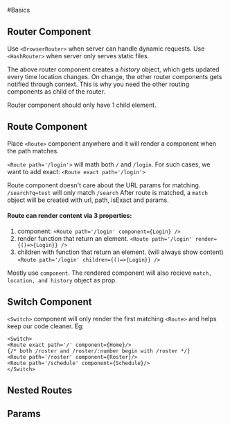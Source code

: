 #Basics

## Router Component
Use `<BrowserRouter>` when server can handle dynamic requests.
Use `<HashRouter>` when server only serves static files.

The above router component creates a *history* object, which gets updated every time location changes. On change, the other router components gets notified through context. This is why you need the other routing components as child of the router.

Router component should only have 1 child element.

## Route Component
Place `<Route>` component anywhere and it will render a component when the path matches.

`<Route path='/login'>` will math both `/` and `/login`. For such cases, we want to add exact: `<Route exact path='/login'>` 

Route component doesn't care about the URL params for matching. `/search?q=test` will only match `/search`
After route is matched, a `match` object will be created with url, path, isExact and params.

#### Route can render content via 3 properties:
1. component: `<Route path='/login' component={Login} />`
2. render function that return an element.
`<Route path='/login' render={()=>{Login}} />`
3. children with function that return an element. (will always show content)
`<Route path='/login' children={()=>{Login}} />`

Mostly use `component`. The rendered component will also recieve `match, location, and history` object as prop.

## Switch Component
`<Switch>` component will only render the first matching `<Route>` and helps keep our code cleaner.
Eg: 

    <Switch>
    <Route exact path='/' component={Home}/>
    {/* both /roster and /roster/:number begin with /roster */}
    <Route path='/roster' component={Roster}/>
    <Route path='/schedule' component={Schedule}/>
    </Switch>

## Nested Routes


## Params